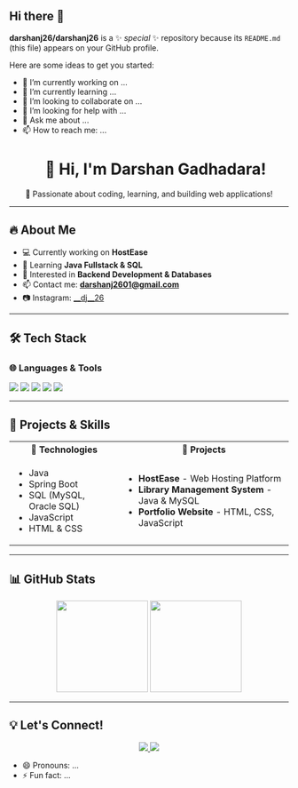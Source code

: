 ## Hi there 👋


**darshanj26/darshanj26** is a ✨ _special_ ✨ repository because its `README.md` (this file) appears on your GitHub profile.

Here are some ideas to get you started:

- 🔭 I’m currently working on ...
- 🌱 I’m currently learning ...
- 👯 I’m looking to collaborate on ...
- 🤔 I’m looking for help with ...
- 💬 Ask me about ...
- 📫 How to reach me: ...<h1 align="center">👋 Hi, I'm Darshan Gadhadara!</h1>

<p align="center">
  🚀 Passionate about coding, learning, and building web applications!
</p>

---

## 🔥 About Me
- 💻 Currently working on **HostEase**
- 🌱 Learning **Java Fullstack & SQL**
- 🎯 Interested in **Backend Development & Databases**
- 📫 Contact me: **darshanj2601@gmail.com**
- 📷 Instagram: [__dj__26](https://www.instagram.com/__dj__26/?igsh=dml1M25na3FsbXJz#)

---

## 🛠️ Tech Stack
### 🌐 **Languages & Tools**
<p align="left">
  <img src="https://img.shields.io/badge/Java-ED8B00?style=for-the-badge&logo=java&logoColor=white">
  <img src="https://img.shields.io/badge/MySQL-4479A1?style=for-the-badge&logo=mysql&logoColor=white">
  <img src="https://img.shields.io/badge/JavaScript-F7DF1E?style=for-the-badge&logo=javascript&logoColor=black">
  <img src="https://img.shields.io/badge/HTML5-E34F26?style=for-the-badge&logo=html5&logoColor=white">
  <img src="https://img.shields.io/badge/CSS3-1572B6?style=for-the-badge&logo=css3&logoColor=white">
</p>

---

## 📂 Projects & Skills  
<div align="left">
  <table>
    <tr>
      <th>🔹 Technologies</th>
      <th>📂 Projects</th>
    </tr>
    <tr>
      <td>
        <ul>
          <li>Java</li>
          <li>Spring Boot</li>
          <li>SQL (MySQL, Oracle SQL)</li>
          <li>JavaScript</li>
          <li>HTML & CSS</li>
        </ul>
      </td>
      <td>
        <ul>
          <li><b>HostEase</b> - Web Hosting Platform</li>
          <li><b>Library Management System</b> - Java & MySQL</li>
          <li><b>Portfolio Website</b> - HTML, CSS, JavaScript</li>
        </ul>
      </td>
    </tr>
  </table>
</div>

---

## 📊 GitHub Stats
<p align="center">
  <img src="https://github-readme-stats.vercel.app/api?username=darshanj26&show_icons=true&theme=dark" height="165">
  <img src="https://github-readme-stats.vercel.app/api/top-langs/?username=darshanj26&layout=compact&theme=dark" height="165">
</p>

---

## 💡 Let's Connect!
<p align="center">
  <a href="mailto:darshanj2601@gmail.com">
    <img src="https://img.shields.io/badge/Email-darshanj2601@gmail.com-red?style=for-the-badge&logo=gmail&logoColor=white">
  </a>
  <a href="https://www.instagram.com/__dj__26/?igsh=dml1M25na3FsbXJz#">
    <img src="https://img.shields.io/badge/Instagram-__dj__26-E4405F?style=for-the-badge&logo=instagram&logoColor=white">
  </a>
</p>

- 😄 Pronouns: ...
- ⚡ Fun fact: ...


